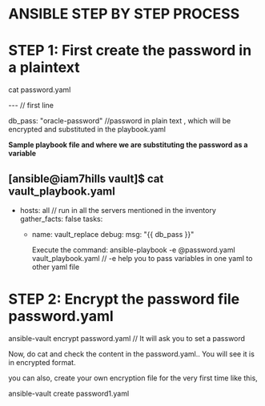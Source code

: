 ANSIBLE STEP BY STEP PROCESS
============================

STEP 1: First create the password in a plaintext
=============================================

cat password.yaml

   --- // first line
   
   db_pass: "oracle-password" //password in plain text , which will be encrypted and substituted in the playbook.yaml

   **Sample playbook file and where we are substituting the password as a variable**

[ansible@iam7hills vault]$ cat vault_playbook.yaml
---
- hosts: all // run in all the servers mentioned in the inventory
  gather_facts: false
  tasks:
    - name: vault_replace
      debug:
        msg: "{{ db_pass }}"

      Execute the command: ansible-playbook -e @password.yaml vault_playbook.yaml // -e help you to pass variables in one yaml to other yaml file

STEP 2: Encrypt the password file password.yaml
===============================================

ansible-vault encrypt password.yaml  // It will ask you to set a password

Now, do cat and check the content in the password.yaml.. You will see it is in encrypted format.

you can also, create your own encryption file for the very first time like this, 

ansible-vault create password1.yaml

